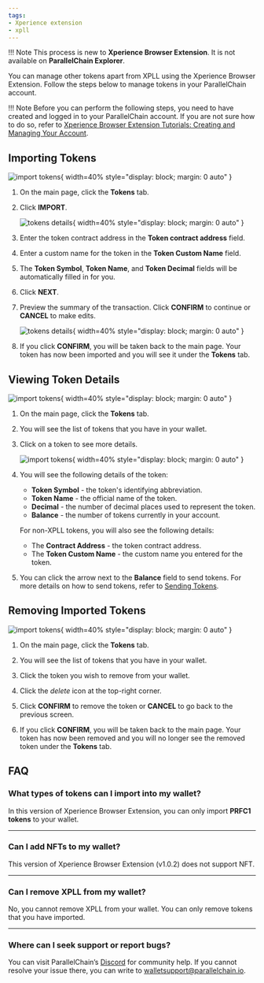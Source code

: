 ```yaml
---
tags:
- Xperience extension
- xpll
---
```


!!! Note
    This process is new to **Xperience Browser Extension**. It is not available on **ParallelChain Explorer**. 

You can manage other tokens apart from XPLL using the Xperience Browser Extension. Follow the steps below to manage tokens in your ParallelChain account. 


!!! Note
    Before you can perform the following steps, you need to have created and logged in to your ParallelChain account. If you are not sure how to do so, refer to [Xperience Browser Extension Tutorials: Creating and Managing Your Account](./create_account.md). 

## Importing Tokens

![import tokens](../../img/tokens/3_Importing%20Tokens.png){ width=40%  style="display: block; margin: 0 auto" } 

1. On the main page, click the **Tokens** tab.  

2. Click **IMPORT**.  

    ![tokens details](../../img/tokens/4_Address%20&%20Custom%20Name.png){ width=40%  style="display: block; margin: 0 auto" } 

3. Enter the token contract address in the **Token contract address** field.  

4. Enter a custom name for the token in the **Token Custom Name** field. 

5. The **Token Symbol**, **Token Name**, and **Token Decimal** fields will be automatically filled in for you. 

6. Click **NEXT**. 

7. Preview the summary of the transaction. Click **CONFIRM** to continue or **CANCEL** to make edits. 

    ![tokens details](../../img/tokens/5_Preview%20Summary%20of%20Transaction.png){ width=40%  style="display: block; margin: 0 auto" } 
    
8. If you click **CONFIRM**, you will be taken back to the main page. Your token has now been imported and you will see it under the **Tokens** tab.

## Viewing Token Details

![import tokens](../../img/tokens/6.Navigation%20Token%20tab.png){ width=40%  style="display: block; margin: 0 auto" } 

1. On the main page, click the **Tokens** tab.  

2. You will see the list of tokens that you have in your wallet. 

3. Click on a token to see more details. 

    ![import tokens](../../img/tokens/7_View%20Token%20Details.png){ width=40%  style="display: block; margin: 0 auto" } 

4. You will see the following details of the token: 

    - **Token Symbol** - the token's identifying abbreviation. 
    - **Token Name** - the official name of the token. 
    - **Decimal** - the number of decimal places used to represent the token. 
    - **Balance** - the number of tokens currently in your account. 

    For non-XPLL tokens, you will also see the following details: 

    - The **Contract Address** - the token contract address.  
    - The **Token Custom Name** - the custom name you entered for the token. 

5. You can click the arrow next to the **Balance** field to send tokens. For more details on how to send tokens, refer to [Sending Tokens](./create_account.md#sending-tokens). 

## Removing Imported Tokens

![import tokens](../../img/tokens/8_Remove%20Imported%20Token%20(Navi).png){ width=40%  style="display: block; margin: 0 auto" } 

1. On the main page, click the **Tokens** tab.  

2. You will see the list of tokens that you have in your wallet. 

3. Click the token you wish to remove from your wallet.  

4. Click the *delete* icon at the top-right corner.  

5. Click **CONFIRM** to remove the token or **CANCEL** to go back to the previous screen. 

6. If you click **CONFIRM**, you will be taken back to the main page. Your token has now been removed and you will no longer see the removed token under the **Tokens** tab. 

## FAQ

### What types of tokens can I import into my wallet? 
In this version of Xperience Browser Extension, you can only import **PRFC1 tokens** to your wallet. 

---

### Can I add NFTs to my wallet? 
This version of Xperience Browser Extension (v1.0.2) does not support NFT.  

---

### Can I remove XPLL from my wallet? 
No, you cannot remove XPLL from your wallet. You can only remove tokens that you have imported.

---

### Where can I seek support or report bugs? 
You can visit ParallelChain’s [Discord](https://discord.gg/parallelchainofficial) for community help. If you cannot resolve your issue there, you can write to [walletsupport@parallelchain.io](mailto:walletsupport@parallelchain.io). 